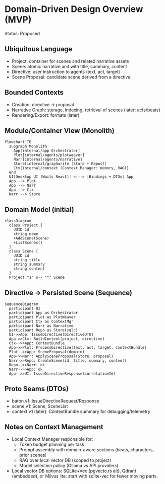 # Domain-Driven Design Overview (MVP)

Status: Proposed

## Ubiquitous Language
- Project: container for scenes and related narrative assets
- Scene: atomic narrative unit with title, summary, content
- Directive: user instruction to agents (text, act, target)
- Scene Proposal: candidate scene derived from a directive

## Bounded Contexts
- Creation: directive -> proposal
- Narrative Graph: storage, indexing, retrieval of scenes (later: acts/beats)
- Rendering/Export: formats (later)

## Module/Container View (Monolith)
```mermaid
flowchart TB
  subgraph Monolith
    App[internal/app Orchestrator]
    Plot[internal/agents/plotweaver]
    Narr[internal/agents/narrative]
    Store[internal/graphwrite (Store + Repos)]
    Ctx[internal/context (Context Manager: memory, RAG)]
  end
  UI[Desktop UI (Wails React)] <---> |Bindings + DTOs| App
  App --> Plot
  App --> Narr
  App --> Ctx
  Narr --> Store
```

## Domain Model (initial)
```mermaid
classDiagram
  class Project {
    UUID id
    string name
    +AddScene(Scene)
    +ListScenes()
  }
  class Scene {
    UUID id
    string title
    string summary
    string content
  }
  Project "1" o-- "*" Scene
```

## Directive → Persisted Scene (Sequence)
```mermaid
sequenceDiagram
  participant UI
  participant App as Orchestrator
  participant Plot as PlotWeaver
  participant Ctx as ContextMgr
  participant Narr as Narrative
  participant Repo as Store(sqlc)
  UI->>App: IssueDirective(DirectiveDTO)
  App->>Ctx: BuildContext(project, directive)
  Ctx-->>App: ContextBundle
  App->>Plot: ProcessDirective(text, act, target, ContextBundle)
  Plot-->>App: SceneProposal(domain)
  App->>Narr: ApplySceneProposal(Store, proposal)
  Narr->>Repo: CreateScene(id, title, summary, content)
  Repo-->>Narr: ok
  Narr-->>App: ok
  App-->>UI: IssueDirectiveResponse(correlationId)
```

## Proto Seams (DTOs)
- baton.v1: IssueDirectiveRequest/Response
- scene.v1: Scene, SceneList
- context.v1 (later): ContextBundle summary for debugging/telemetry

## Notes on Context Management
- Local Context Manager responsible for:
  - Token budget planning per task
  - Prompt assembly with domain-aware sections (beats, characters, prior scenes)
  - RAG over local vector DB (scoped to project)
  - Model selection policy (Ollama vs API providers)
- Local vector DB options: SQLite+Vec (pgvecto.rs alt), Qdrant (embedded), or Milvus lite; start with sqlite-vec for fewer moving parts.


